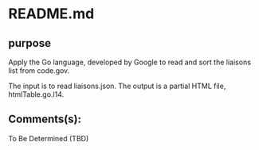 # README.md

## purpose

Apply the Go language, developed by Google to read and sort the liaisons list from code.gov.

The input is to read liaisons.json. The output is a partial HTML file, htmlTable.go.l14. 


## Comments(s):

To Be Determined (TBD)

